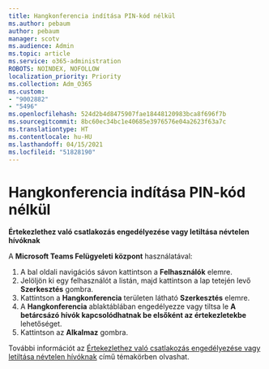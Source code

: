 ```yaml
---
title: Hangkonferencia indítása PIN-kód nélkül
ms.author: pebaum
author: pebaum
manager: scotv
ms.audience: Admin
ms.topic: article
ms.service: o365-administration
ROBOTS: NOINDEX, NOFOLLOW
localization_priority: Priority
ms.collection: Adm_O365
ms.custom:
- "9002882"
- "5496"
ms.openlocfilehash: 524d2b4d8475907fae18448120983bca8f696f7b
ms.sourcegitcommit: 8bc60ec34bc1e40685e3976576e04a2623f63a7c
ms.translationtype: HT
ms.contentlocale: hu-HU
ms.lasthandoff: 04/15/2021
ms.locfileid: "51828190"
---
```

# <a name="start-an-audio-conference-without-a-pin"></a>Hangkonferencia indítása PIN-kód nélkül

**Értekezlethez való csatlakozás engedélyezése vagy letiltása névtelen hívóknak**

A **Microsoft Teams Felügyeleti központ** használatával:

1. A bal oldali navigációs sávon kattintson a **Felhasználók** elemre.
2. Jelöljön ki egy felhasználót a listán, majd kattintson a lap tetején levő **Szerkesztés** gombra.
3. Kattintson a **Hangkonferencia** területen látható **Szerkesztés** elemre.
4. A **Hangkonferencia** ablaktáblában engedélyezze vagy tiltsa le **A betárcsázó hívók kapcsolódhatnak be elsőként az értekezletekbe** lehetőséget.
5. Kattintson az **Alkalmaz** gombra.

További információt az [Értekezlethez való csatlakozás engedélyezése vagy letiltása névtelen hívóknak](https://docs.microsoft.com/microsoftteams/start-an-audio-conference-over-the-phone-without-a-pin-in-teams) című témakörben olvashat.
